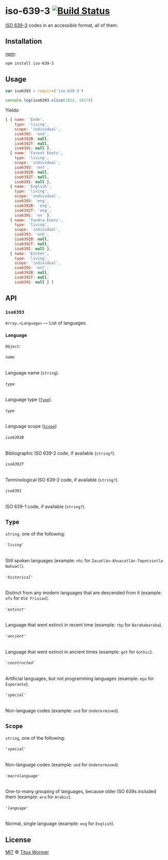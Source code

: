 # iso-639-3 [![Build Status][build-badge]][build-page]

[ISO 639-3][iso] codes in an accessible format, all of them.

## Installation

[npm][]:

```bash
npm install iso-639-3
```

## Usage

```javascript
var iso6393 = require('iso-639-3')

console.log(iso6393.slice(1822, 1827))
```

Yields:

```javascript
[ { name: 'Ende',
    type: 'living',
    scope: 'individual',
    iso6393: 'end',
    iso6392B: null,
    iso6392T: null,
    iso6391: null },
  { name: 'Forest Enets',
    type: 'living',
    scope: 'individual',
    iso6393: 'enf',
    iso6392B: null,
    iso6392T: null,
    iso6391: null },
  { name: 'English',
    type: 'living',
    scope: 'individual',
    iso6393: 'eng',
    iso6392B: 'eng',
    iso6392T: 'eng',
    iso6391: 'en' },
  { name: 'Tundra Enets',
    type: 'living',
    scope: 'individual',
    iso6393: 'enh',
    iso6392B: null,
    iso6392T: null,
    iso6391: null },
  { name: 'Enlhet',
    type: 'living',
    scope: 'individual',
    iso6393: 'enl',
    iso6392B: null,
    iso6392T: null,
    iso6391: null } ]
```

## API

### `iso6393`

`Array.<Language>` — List of languages.

### `Language`

`Object`:

###### `name`

Language name (`string`).

###### `type`

Language type ([`Type`][type]).

###### `type`

Language scope ([`Scope`][scope])

###### `iso6392B`

Bibliographic ISO 639-2 code, if available (`string?`).

###### `iso6392T`

Terminological ISO 639-2 code, if available (`string?`).

###### `iso6391`

ISO 639-1 code, if available (`string?`).

## `Type`

`string`, one of the following:

###### `'living'`

Still spoken languages (example: `nhi` for `Zacatlán-Ahuacatlán-Tepetzintla
Nahuatl`).

###### `'historical'`

Distinct from any modern languages that are descended from it (example: `ofs`
for `Old Frisian`).

###### `'extinct'`

Language that went extinct in recent time (example: `rbp` for `Barababaraba`).

###### `'ancient'`

Language that went extinct in ancient times (example: `got` for `Gothic`).

###### `'constructed'`

Artificial languages, but not programming languages (example: `epo` for
`Esperanto`).

###### `'special'`

Non-language codes (example: `und` for `Undetermined`).

## `Scope`

`string`, one of the following:

###### `'special'`

Non-language codes (example: `und` for `Undetermined`).

###### `'macrolanguage'`

One-to-many grouping of languages, because older ISO 639s included them
(example: `ara` for `Arabic`).

###### `'language'`

Normal, single language (example: `eng` for `English`).

## License

[MIT][license] © [Titus Wormer][author]

<!-- Definition -->

[build-badge]: https://img.shields.io/travis/wooorm/iso-639-3.svg

[build-page]: https://travis-ci.org/wooorm/iso-639-3

[npm]: https://docs.npmjs.com/cli/install

[license]: license

[author]: https://wooorm.com

[iso]: http://www-01.sil.org/iso639-3

[type]: #type

[scope]: #scope
